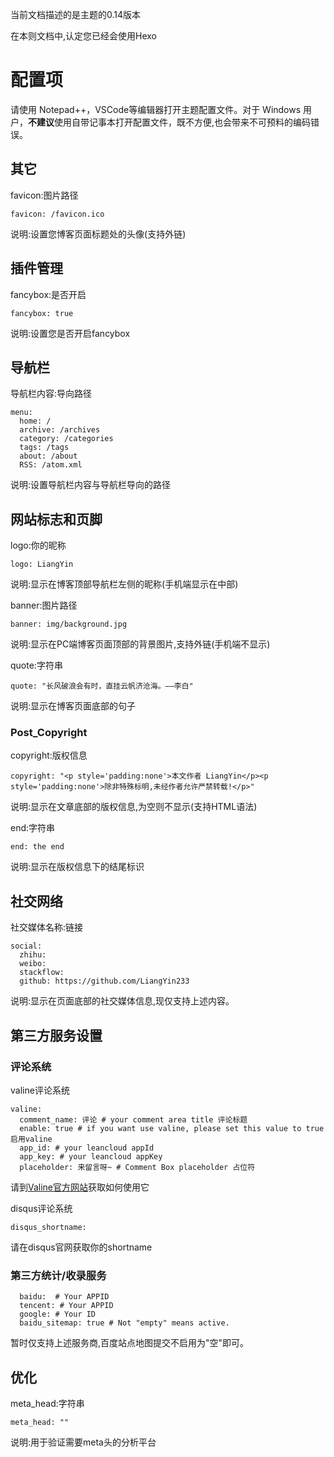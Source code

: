 当前文档描述的是主题的0.14版本

在本则文档中,认定您已经会使用Hexo
# 配置项
请使用 Notepad++，VSCode等编辑器打开主题配置文件。对于 Windows 用户，**不建议**使用自带记事本打开配置文件，既不方便,也会带来不可预料的编码错误。

## 其它
favicon:图片路径

``favicon: /favicon.ico``

说明:设置您博客页面标题处的头像(支持外链)

## 插件管理
fancybox:是否开启

``fancybox: true``

说明:设置您是否开启fancybox

## 导航栏
导航栏内容:导向路径

```
menu:
  home: /
  archive: /archives
  category: /categories
  tags: /tags
  about: /about
  RSS: /atom.xml
```

说明:设置导航栏内容与导航栏导向的路径

## 网站标志和页脚
logo:你的昵称

``logo: LiangYin``

说明:显示在博客顶部导航栏左侧的昵称(手机端显示在中部)

banner:图片路径

``banner: img/background.jpg``

说明:显示在PC端博客页面顶部的背景图片,支持外链(手机端不显示)

quote:字符串

``quote: "长风破浪会有时，直挂云帆济沧海。——李白"``

说明:显示在博客页面底部的句子

### Post_Copyright
copyright:版权信息

``copyright: "<p style='padding:none'>本文作者 LiangYin</p><p style='padding:none'>除非特殊标明,未经作者允许严禁转载!</p>"``

说明:显示在文章底部的版权信息,为空则不显示(支持HTML语法)

end:字符串

``end: the end``

说明:显示在版权信息下的结尾标识

## 社交网络
社交媒体名称:链接

```
social:
  zhihu: 
  weibo: 
  stackflow:
  github: https://github.com/LiangYin233
```

说明:显示在页面底部的社交媒体信息,现仅支持上述内容。

## 第三方服务设置
### 评论系统
valine评论系统

```
valine:
  comment_name: 评论 # your comment area title 评论标题
  enable: true # if you want use valine, please set this value to true 启用valine
  app_id: # your leancloud appId
  app_key: # your leancloud appKey
  placeholder: 来留言呀~ # Comment Box placeholder 占位符
```
请到[Valine官方网站](https://valine.js.org)获取如何使用它

disqus评论系统

``disqus_shortname:``

请在disqus官网获取你的shortname

### 第三方统计/收录服务
```
  baidu:  # Your APPID
  tencent: # Your APPID
  google: # Your ID
  baidu_sitemap: true # Not "empty" means active.
```
暂时仅支持上述服务商,百度站点地图提交不启用为"空"即可。

## 优化
meta_head:字符串

``meta_head: ""``

说明:用于验证需要meta头的分析平台